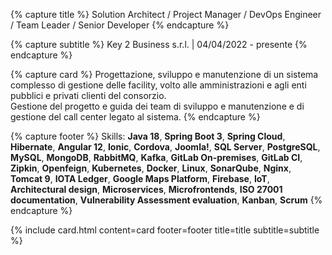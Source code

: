 ---
---

{% capture title %}
Solution Architect / Project Manager / DevOps Engineer / Team Leader / Senior Developer
{% endcapture %}

{% capture subtitle %}
Key 2 Business s.r.l. | 04/04/2022 - presente
{% endcapture %}

{% capture card %}
Progettazione, sviluppo e manutenzione di un sistema complesso di gestione delle facility, volto alle amministrazioni e agli enti pubblici e privati clienti del consorzio.  
Gestione del progetto e guida dei team di sviluppo e manutenzione e di gestione del call center legato al sistema.
{% endcapture %}

{% capture footer %}
Skills: **Java 18**, **Spring Boot 3**, **Spring Cloud**, **Hibernate**, **Angular 12**, **Ionic**, **Cordova**, **Joomla!**, **SQL Server**, **PostgreSQL**, **MySQL**, **MongoDB**, **RabbitMQ**, **Kafka**, **GitLab On-premises**, **GitLab CI**, **Zipkin**, **Openfeign**, **Kubernetes**, **Docker**, **Linux**, **SonarQube**, **Nginx**, **Tomcat 9**, **IOTA Ledger**, **Google Maps Platform**, **Firebase**, **IoT**, **Architectural design**, **Microservices**, **Microfrontends**, **ISO 27001 documentation**, **Vulnerability Assessment evaluation**, **Kanban**, **Scrum**
{% endcapture %}

{% include card.html content=card footer=footer title=title subtitle=subtitle %}
